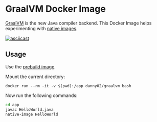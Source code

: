 # GraalVM Docker Image
[GraalVM](http://www.graalvm.org/) is the new Java compiler backend. This Docker Image helps experimenting with [native images](http://www.graalvm.org/docs/getting-started/#native-images).

[![asciicast](https://asciinema.org/a/aVDt2rbrtWnH4rVENZxTl9t3T.png)](https://asciinema.org/a/aVDt2rbrtWnH4rVENZxTl9t3T)

## Usage
Use the [prebuild image](https://hub.docker.com/r/danny02/graalvm/).


Mount the current directory:

`docker run --rm -it -v $(pwd):/app danny02/graalvm bash`

Now run the following commands:
```bash
cd app
javac HelloWorld.java
native-image HelloWorld 
``` 
